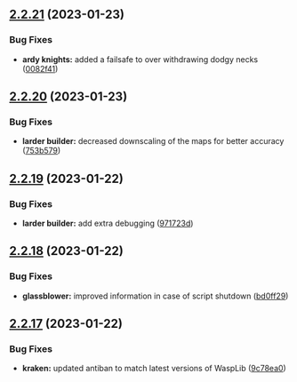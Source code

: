 ## [2.2.21](https://github.com/Torwent/wasp-free/compare/v2.2.20...v2.2.21) (2023-01-23)


### Bug Fixes

* **ardy knights:** added a failsafe to over withdrawing dodgy necks ([0082f41](https://github.com/Torwent/wasp-free/commit/0082f41a261a3b00913d412a64c5806d81c67863))



## [2.2.20](https://github.com/Torwent/wasp-free/compare/v2.2.19...v2.2.20) (2023-01-23)


### Bug Fixes

* **larder builder:** decreased downscaling of the maps for better accuracy ([753b579](https://github.com/Torwent/wasp-free/commit/753b5795ed1eae21a61d62a01cc6b950b2e53ebc))



## [2.2.19](https://github.com/Torwent/wasp-free/compare/v2.2.18...v2.2.19) (2023-01-22)


### Bug Fixes

* **larder builder:** add extra debugging ([971723d](https://github.com/Torwent/wasp-free/commit/971723d133b21fe4534a8d17887b61d10b38a034))



## [2.2.18](https://github.com/Torwent/wasp-free/compare/v2.2.17...v2.2.18) (2023-01-22)


### Bug Fixes

* **glassblower:** improved information in case of script shutdown ([bd0ff29](https://github.com/Torwent/wasp-free/commit/bd0ff29dd60cc9810899ea2ed27a911674990e39))



## [2.2.17](https://github.com/Torwent/wasp-free/compare/v2.2.16...v2.2.17) (2023-01-22)


### Bug Fixes

* **kraken:** updated antiban to match latest versions of WaspLib ([9c78ea0](https://github.com/Torwent/wasp-free/commit/9c78ea0eda06ff5b36a463c5035bc1a9c5a178bd))



